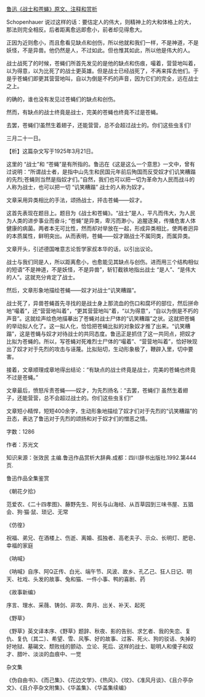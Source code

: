 [鲁迅《战士和苍蝇》原文、注释和赏析](https://www.vrrw.net/wx/9542.html)

Schopenhauer 说过这样的话：要估定人的伟大，则精神上的大和体格上的大，那法则完全相反。后者距离愈远即愈小，前者却见得愈大。

正因为近则愈小，而且愈看见缺点和创伤，所以他就和我们一样，不是神道，不是妖怪，不是异兽。他仍然是人，不过如此。但也惟其如此，所以他是伟大的人。

战士战死了的时候，苍蝇们所首先发见的是他的缺点和伤痕，嘬着，营营地叫着，以为得意，以为比死了的战士更英雄。但是战士已经战死了，不再来挥去他们。于是乎苍蝇们即更其营营地叫，自以为倒是不朽的声音，因为它们的完全，远在战士之上。

的确的，谁也没有发见过苍蝇们的缺点和创伤。

然而，有缺点的战士终竟是战士，完美的苍蝇也终竟不过是苍蝇。

去罢，苍蝇们!虽然生着翅子，还能营营，总不会超过战士的。你们这些虫豸们!

三月二十一日。



【析】这篇杂文写于1925年3月21日。

这里的 “战士”和 “苍蝇”是有所指的。鲁迅在《这是这么一个意思》一文中，曾有过说明：“所谓战士者，是指中山先生和民国元年前后殉国而反受奴才们讥笑糟蹋的先烈;苍蝇则当然是指奴才们。”自然，我们也可以把一切为革命为人民而战斗的人称为战士，也可以把一切 “讥笑糟蹋” 战士的人称为奴才。

文章采用异类相比的手法，颂扬战士，抨击苍蝇——奴才。

这首先表现在题目上。题目为《战士和苍蝇》。“战士”是人，平凡而伟大，为人民为人类的进步事业而奋斗; “苍蝇”是异类，卑污而渺小，追腥逐臭，传播危害人体健康的病菌。两者本无可比性，然而却对举放在一起，形成异类相比，使两者迥异的本质属性，鲜明突出。从而表明，苍蝇——奴才跟战士不属同类，而属异类。

文章开头，引述德国唯意志论哲学家叔本华的话，以引出议论。

战士与我们同是人，所以距离愈小，也愈能见其缺点与创伤。进而用三个结构相似的短语“不是神道，不是妖怪，不是异兽”，斩钉截铁地指出战士 “是人”、“是伟大的人”。这就充分肯定了战士。

然后，文章形象地描绘苍蝇——奴才对战士“讥笑糟蹋”。

战士死了，异兽苍蝇首先寻找的是战士身上那流血的伤口和腐坏的部位，然后拼命地“嘬着”，还“营营地叫着”，“更其营营地叫”着，“以为得意”，“自以为倒是不朽的声音”。这就绘声绘色地描摹出了苍蝇对战士尸体的“讥笑糟蹋”之状。这就把苍蝇的举动拟人化了。这一拟人化，恰恰把苍蝇比拟的对象奴才推了出来。“讥笑糟蹋”，这是苍蝇与奴才对待战士的共同态度。鲁迅正是抓住了这一共同点，把奴才比拟为苍蝇的。所以，写苍蝇对死难烈士尸体的“嘬着”、“营营地叫着”，恰好映现出了奴才对于先烈的攻击与诬蔑。比拟贴切，生动形象极了，鞭辟入里，切中要害。

接着，文章顺理成章地得出结论：“有缺点的战士终竟是战士，完美的苍蝇也终竟不过是苍蝇。”

文章最后，愤怒斥责苍蝇——奴才，为先烈扬名：“去罢，苍蝇们! 虽然生着翅子，还能营营，总不会超过战士的。你们这些虫豸们!”

文章短小精悍，短短400余字，生动形象地描绘了奴才们对于先烈的“讥笑糟蹋”的丑态，表达了鲁迅对于先烈的颂扬和对于奴才们的憎恶之情。

字数：1286

作者：苏光文

知识来源：张效民 主编.鲁迅作品赏析大辞典.成都：四川辞书出版社.1992.第444页.

鲁迅作品全集鉴赏

《朝花夕拾》

范爱农、《二十四孝图》、藤野先生、阿长与山海经、从百草园到三味书屋、五猖会、狗·猫·鼠、琐记、无常

《仿徨》

祝福、弟兄、在酒楼上、伤逝、离婚、孤独者、高老夫子、示众、长明灯、肥皂、幸福的家庭

《呐喊》

《呐喊》自序、阿Q正传、白光、端午节、风波、故乡、孔乙己、狂人日记、明天、社戏、头发的故事、兔和猫、一件小事、鸭的喜剧、药

《故事新编》

序言、理水、采薇、铸剑、非攻、奔月、出关、补天、起死

《野草》

《野草》英文译本序、《野草》题辞、秋夜、影的告别、求乞者、我的失恋、复仇、复仇〔其二〕、希望、雪、风筝、好的故事、过客、死火、狗的驳诘、失掉的好地狱、墓碣文、颓败线的颤动、立论、死后、这样的战士、聪明人和傻子和奴才、腊叶、淡淡的血痕中、一觉

杂文集

《伪自由书》、《而己集》、《花边文学》、《热风》、《坟》、《准风月谈》、《且介亭杂文》、《且介亭杂文附集》、《华盖集》、《华盖集续编》

